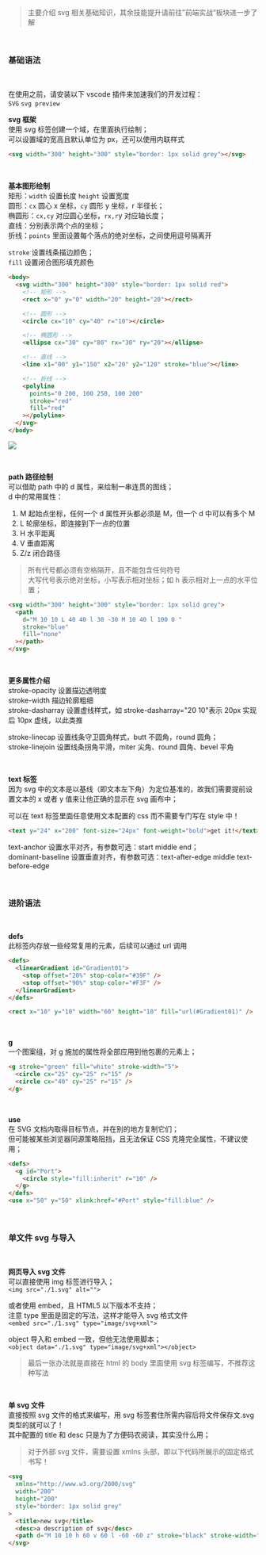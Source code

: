 > 主要介绍 svg 相关基础知识，其余技能提升请前往”前端实战”板块进一步了解

<br>

### 基础语法

<br>

在使用之前，请安装以下 vscode 插件来加速我们的开发过程：  
`SVG` `svg preview`

**svg 框架**  
使用 svg 标签创建一个域，在里面执行绘制；  
可以设置域的宽高且默认单位为 px，还可以使用内联样式

```html
<svg width="300" height="300" style="border: 1px solid grey"></svg>
```

<br>

**基本图形绘制**  
矩形：`width` 设置长度 `height` 设置宽度  
圆形：`cx` 圆心 x 坐标，`cy` 圆形 y 坐标，r 半径长；  
椭圆形：`cx,cy` 对应圆心坐标，`rx,r`y 对应轴长度；  
直线：分别表示两个点的坐标；  
折线：`points` 里面设置每个落点的绝对坐标，之间使用逗号隔离开

`stroke` 设置线条描边颜色；  
`fill` 设置闭合图形填充颜色

```html
<body>
  <svg width="300" height="300" style="border: 1px solid red">
    <!-- 矩形 -->
    <rect x="0" y="0" width="20" height="20"></rect>

    <!-- 圆形 -->
    <circle cx="10" cy="40" r="10"></circle>

    <!-- 椭圆形 -->
    <ellipse cx="30" cy="80" rx="30" ry="20"></ellipse>

    <!-- 直线 -->
    <line x1="00" y1="150" x2="20" y2="120" stroke="blue"></line>

    <!-- 折线 -->
    <polyline
      points="0 200, 100 250, 100 200"
      stroke="red"
      fill="red"
    ></polyline>
  </svg>
</body>
```

![](https://cdn.jsdelivr.net/gh/zhiyiyi/zhipic/blog/imgs/css/svg-basic.png)

<br>

**path 路径绘制**  
可以借助 path 中的 d 属性，来绘制一串连贯的图线；  
d 中的常用属性：

1. M 起始点坐标，任何一个 d 属性开头都必须是 M，但一个 d 中可以有多个 M
2. L 轮廓坐标，即连接到下一点的位置
3. H 水平距离
4. V 垂直距离
5. Z/z 闭合路径

> 所有代号都必须有空格隔开，且不能包含任何符号  
> 大写代号表示绝对坐标，小写表示相对坐标；如 h 表示相对上一点的水平位置；

```html
<svg width="300" height="300" style="border: 1px solid grey">
  <path
    d="M 10 10 L 40 40 l 30 -30 M 10 40 l 100 0 "
    stroke="blue"
    fill="none"
  ></path>
</svg>
```

<br>

**更多属性介绍**  
stroke-opacity 设置描边透明度  
stroke-width 描边轮廓粗细  
stroke-dasharray 设置虚线样式，如 stroke-dasharray="20 10"表示 20px 实现后 10px 虚线，以此类推

stroke-linecap 设置线条守卫圆角样式，butt 不圆角，round 圆角；  
stroke-linejoin 设置线条拐角平滑，miter 尖角、round 圆角、bevel 平角

<br>

**text 标签**  
因为 svg 中的文本是以基线（即文本左下角）为定位基准的，故我们需要提前设置文本的 x 或者 y 值来让他正确的显示在 svg 画布中；

可以在 text 标签里面任意使用文本配置的 css 而不需要专门写在 style 中！

```html
<text y="24" x="200" font-size="24px" font-weight="bold">get it!</text>
```

text-anchor 设置水平对齐，有参数可选：start middle end；  
dominant-baseline 设置垂直对齐，有参数可选：text-after-edge middle text-before-edge

<br>

### 进阶语法

<br>

**defs**  
此标签内存放一些经常复用的元素，后续可以通过 url 调用

```html
<defs>
  <linearGradient id="Gradient01">
    <stop offset="20%" stop-color="#39F" />
    <stop offset="90%" stop-color="#F3F" />
  </linearGradient>
</defs>

<rect x="10" y="10" width="60" height="10" fill="url(#Gradient01)" />
```

<br>

**g**  
一个图案组，对 g 施加的属性将全部应用到他包裹的元素上；

```html
<g stroke="green" fill="white" stroke-width="5">
  <circle cx="25" cy="25" r="15" />
  <circle cx="40" cy="25" r="15" />
</g>
```

<br>

**use**  
在 SVG 文档内取得目标节点，并在别的地方复制它们；  
但可能被某些浏览器同源策略阻挡，且无法保证 CSS 克隆完全属性，不建议使用；

```html
<defs>
  <g id="Port">
    <circle style="fill:inherit" r="10" />
  </g>
</defs>
<use x="50" y="50" xlink:href="#Port" style="fill:blue" />
```

<br>

### 单文件 svg 与导入

<br>

**网页导入 svg 文件**  
可以直接使用 img 标签进行导入；  
`<img src="./1.svg" alt="">`

或者使用 embed，且 HTML5 以下版本不支持；  
注意 type 里面是固定的写法，这样才能导入 svg 格式文件  
`<embed src="./1.svg" type="image/svg+xml">`

object 导入和 embed 一致，但他无法使用脚本；  
`<object data="./1.svg" type="image/svg+xml"></object>`

> 最后一张办法就是直接在 html 的 body 里面使用 svg 标签编写，不推荐这种写法

<br>

**单 svg 文件**  
直接按照 svg 文件的格式来编写，用 svg 标签套住所需内容后将文件保存文.svg 类型的就可以了！  
其中配置的 title 和 desc 只是为了方便码农阅读，其实没什么用；

> 对于外部 svg 文件，需要设置 xmlns 头部，即以下代码所展示的固定格式书写！

```html
<svg
  xmlns="http://www.w3.org/2000/svg"
  width="200"
  height="200"
  style="border: 1px solid grey"
>
  <title>new svg</title>
  <desc>a description of svg</desc>
  <path d="M 10 10 h 60 v 60 l -60 -60 z" stroke="black" stroke-width="2" />
</svg>
```
